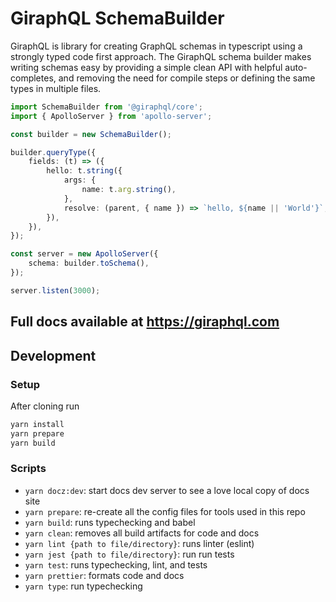 # GiraphQL SchemaBuilder

GiraphQL is library for creating GraphQL schemas in typescript using a strongly typed code first
approach. The GiraphQL schema builder makes writing schemas easy by providing a simple clean API
with helpful auto-completes, and removing the need for compile steps or defining the same types in
multiple files.

```typescript
import SchemaBuilder from '@giraphql/core';
import { ApolloServer } from 'apollo-server';

const builder = new SchemaBuilder();

builder.queryType({
    fields: (t) => ({
        hello: t.string({
            args: {
                name: t.arg.string(),
            },
            resolve: (parent, { name }) => `hello, ${name || 'World'}`,
        }),
    }),
});

const server = new ApolloServer({
    schema: builder.toSchema(),
});

server.listen(3000);
```

## Full docs available at https://giraphql.com

## Development

### Setup

After cloning run

```bash
yarn install
yarn prepare
yarn build
```

### Scripts

-   `yarn docz:dev`: start docs dev server to see a love local copy of docs site
-   `yarn prepare`: re-create all the config files for tools used in this repo
-   `yarn build`: runs typechecking and babel
-   `yarn clean`: removes all build artifacts for code and docs
-   `yarn lint {path to file/directory}`: runs linter (eslint)
-   `yarn jest {path to file/directory}`: run run tests
-   `yarn test`: runs typechecking, lint, and tests
-   `yarn prettier`: formats code and docs
-   `yarn type`: run typechecking
